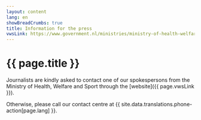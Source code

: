 ```yaml
---
layout: content
lang: en
showBreadCrumbs: true
title: Information for the press
vwsLink: https://www.government.nl/ministries/ministry-of-health-welfare-and-sport/contact/information-for-the-press
---
```


# {{ page.title }}

Journalists are kindly asked to contact one of our spokespersons from the Ministry of Health, Welfare and Sport through the [website]({{ page.vwsLink }}).

Otherwise, please call our contact centre at {{ site.data.translations.phone-action[page.lang] }}.
